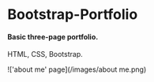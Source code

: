 # Bootstrap-Portfolio

#### Basic three-page portfolio. 
HTML, CSS, Bootstrap.

!['about me' page](/images/about me.png)
